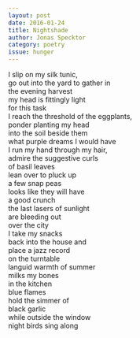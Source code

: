 ```yaml
---
layout: post 
date: 2016-01-24
title: Nightshade
author: Jonas Specktor
category: poetry
issue: hunger
---
```

I slip on my silk tunic,  
go out into the yard to gather in  
the evening harvest  
my head is fittingly light  
for this task  
I reach the threshold of the eggplants,  
ponder planting my head  
into the soil beside them  
what purple dreams I would have  
I run my hand through my hair,  
admire the suggestive curls  
of basil leaves  
lean over to pluck up  
a few snap peas  
looks like they will have  
a good crunch  
the last lasers of sunlight  
are bleeding out  
over the city  
I take my snacks  
back into the house and  
place a jazz record  
on the turntable  
languid warmth of summer  
milks my bones  
in the kitchen  
blue flames  
hold the simmer of  
black garlic  
while outside the window  
night birds sing along